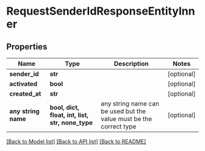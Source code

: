 # RequestSenderIdResponseEntityInner


## Properties
Name | Type | Description | Notes
------------ | ------------- | ------------- | -------------
**sender_id** | **str** |  | [optional] 
**activated** | **bool** |  | [optional] 
**created_at** | **str** |  | [optional] 
**any string name** | **bool, dict, float, int, list, str, none_type** | any string name can be used but the value must be the correct type | [optional]

[[Back to Model list]](../README.md#documentation-for-models) [[Back to API list]](../README.md#documentation-for-api-endpoints) [[Back to README]](../README.md)


